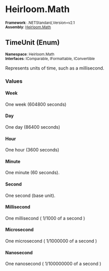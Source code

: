# Heirloom.Math

<small>**Framework**: .NETStandard,Version=v2.1</small>  
<small>**Assembly**: [Heirloom.Math](../Heirloom.Math/Heirloom.Math.md)</small>  

## TimeUnit (Enum)
<small>**Namespace**: Heirloom.Math</small>  
<small>**Interfaces**: IComparable, IFormattable, IConvertible</small>  

Represents units of time, such as a millisecond.

### Values

#### Week
<member name="F:Heirloom.Math.TimeUnit.Week">
  <summary>
            One week (604800 seconds)
            </summary>
</member>

#### Day
<member name="F:Heirloom.Math.TimeUnit.Day">
  <summary>
            One day (86400 seconds)
            </summary>
</member>

#### Hour
<member name="F:Heirloom.Math.TimeUnit.Hour">
  <summary>
            One hour (3600 seconds)
            </summary>
</member>

#### Minute
<member name="F:Heirloom.Math.TimeUnit.Minute">
  <summary>
            One minute (60 seconds).
            </summary>
</member>

#### Second
<member name="F:Heirloom.Math.TimeUnit.Second">
  <summary>
            One second (base unit).
            </summary>
</member>

#### Millisecond
<member name="F:Heirloom.Math.TimeUnit.Millisecond">
  <summary>
            One millisecond ( 1/1000 of a second )
            </summary>
</member>

#### Microsecond
<member name="F:Heirloom.Math.TimeUnit.Microsecond">
  <summary>
            One microsecond ( 1/1000000 of a second )
            </summary>
</member>

#### Nanosecond
<member name="F:Heirloom.Math.TimeUnit.Nanosecond">
  <summary>
            One nanosecond ( 1/100000000 of a second )
            </summary>
</member>

